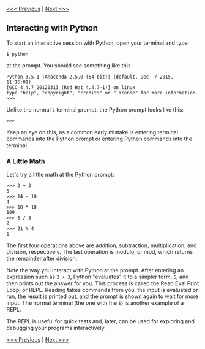 [<<< Previous](installation.md) | [Next >>>](types.md)

## Interacting with Python

To start an interactive session with Python, open your terminal and type

	$ python
	
at the prompt. 	You should see something like this

```
Python 3.5.1 |Anaconda 2.5.0 (64-bit)| (default, Dec  7 2015, 11:16:01) 
[GCC 4.4.7 20120313 (Red Hat 4.4.7-1)] on linux
Type "help", "copyright", "credits" or "license" for more information.
>>> 
```

Unlike the normal `$` terminal prompt, the Python prompt looks like this:

```
>>>
```

Keep an eye on this, as a common early mistake is entering terminal commands into the Python prompt or entering Python commands into the terminal.

### A Little Math

Let's try a little math at the Python prompt:

```
>>> 2 + 3
5
>>> 14 - 10
4
>>> 10 * 10
100
>>> 6 / 3
2
>>> 21 % 4
1
```

The first four operations above are addition, subtraction, multiplication, and division, respectively. The last operation is modulo, or mod, which returns the remainder after division.

Note the way you interact with Python at the prompt. After entering an expression such as `2 + 3`, Python "evaluates" it to a simpler form, `5`, and then prints out the answer for you. This process is called the Read Eval Print Loop, or REPL. Reading takes commands from you, the input is evaluated or run, the result is printed out, and the prompt is shown again to wait for more input. The normal terminal (the one with the `$`) is another example of a REPL. 

The REPL is useful for quick tests and, later, can be used for exploring and debugging your programs interactively.

[<<< Previous](installation.md) | [Next >>>](types.md)
